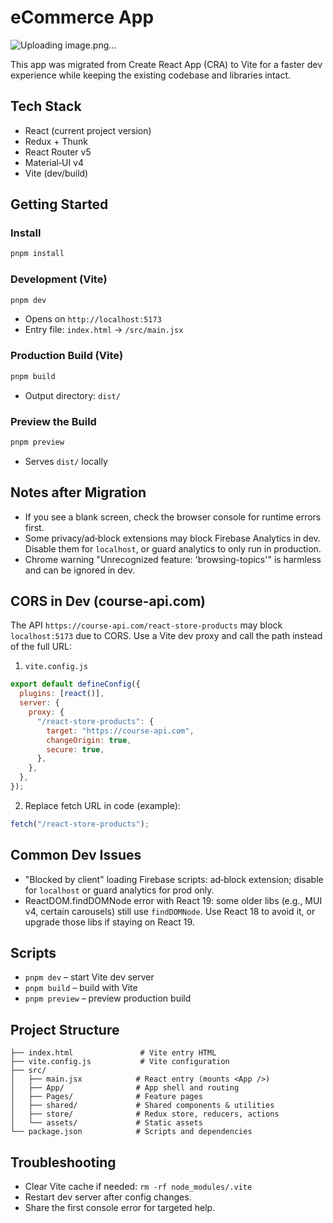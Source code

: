 # eCommerce App

![Uploading image.png…]()

This app was migrated from Create React App (CRA) to Vite for a faster dev experience while keeping the existing codebase and libraries intact.

## Tech Stack

- React (current project version)
- Redux + Thunk
- React Router v5
- Material‑UI v4
- Vite (dev/build)

## Getting Started

### Install

```bash
pnpm install
```

### Development (Vite)

```bash
pnpm dev
```

- Opens on `http://localhost:5173`
- Entry file: `index.html` → `/src/main.jsx`

### Production Build (Vite)

```bash
pnpm build
```

- Output directory: `dist/`

### Preview the Build

```bash
pnpm preview
```

- Serves `dist/` locally

## Notes after Migration

- If you see a blank screen, check the browser console for runtime errors first.
- Some privacy/ad‑block extensions may block Firebase Analytics in dev. Disable them for `localhost`, or guard analytics to only run in production.
- Chrome warning "Unrecognized feature: 'browsing-topics'" is harmless and can be ignored in dev.

## CORS in Dev (course-api.com)

The API `https://course-api.com/react-store-products` may block `localhost:5173` due to CORS. Use a Vite dev proxy and call the path instead of the full URL:

1. `vite.config.js`

```js
export default defineConfig({
  plugins: [react()],
  server: {
    proxy: {
      "/react-store-products": {
        target: "https://course-api.com",
        changeOrigin: true,
        secure: true,
      },
    },
  },
});
```

2. Replace fetch URL in code (example):

```js
fetch("/react-store-products");
```

## Common Dev Issues

- "Blocked by client" loading Firebase scripts: ad‑block extension; disable for `localhost` or guard analytics for prod only.
- ReactDOM.findDOMNode error with React 19: some older libs (e.g., MUI v4, certain carousels) still use `findDOMNode`. Use React 18 to avoid it, or upgrade those libs if staying on React 19.

## Scripts

- `pnpm dev` – start Vite dev server
- `pnpm build` – build with Vite
- `pnpm preview` – preview production build

## Project Structure

```
├── index.html               # Vite entry HTML
├── vite.config.js           # Vite configuration
├── src/
│   ├── main.jsx            # React entry (mounts <App />)
│   ├── App/                # App shell and routing
│   ├── Pages/              # Feature pages
│   ├── shared/             # Shared components & utilities
│   ├── store/              # Redux store, reducers, actions
│   └── assets/             # Static assets
└── package.json            # Scripts and dependencies
```

## Troubleshooting

- Clear Vite cache if needed: `rm -rf node_modules/.vite`
- Restart dev server after config changes.
- Share the first console error for targeted help.
